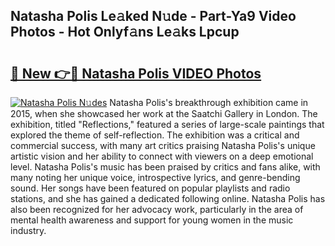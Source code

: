## Natasha Polis Le𝚊ked N𝚞de - Part-Ya9 Video Photos - Hot Onlyf𝚊ns Le𝚊ks Lpcup

# <h2><a href="http://ab40166.deff.icu/?id=Natasha+Polis">🔗 New 👉🔴 Natasha Polis VIDEO Photos</a></h2>

[![Natasha Polis N𝚞des](https://i.imgur.com/rIISA9y.gif)](http://ab40166.deff.icu/?id=Natasha+Polis)
Natasha Polis's breakthrough exhibition came in 2015, when she showcased her work at the Saatchi Gallery in London. The exhibition, titled "Reflections," featured a series of large-scale paintings that explored the theme of self-reflection. The exhibition was a critical and commercial success, with many art critics praising Natasha Polis's unique artistic vision and her ability to connect with viewers on a deep emotional level. Natasha Polis's music has been praised by critics and fans alike, with many noting her unique voice, introspective lyrics, and genre-bending sound. Her songs have been featured on popular playlists and radio stations, and she has gained a dedicated following online. Natasha Polis has also been recognized for her advocacy work, particularly in the area of mental health awareness and support for young women in the music industry.
